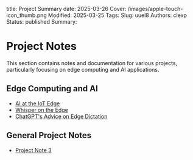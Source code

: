 title: Project Summary
date: 2025-03-26
Cover: /images/apple-touch-icon_thumb.png
Modified: 2025-03-25
Tags:
Slug: uuel8
Authors: clexp
Status: published
Summary:

# Project Notes

This section contains notes and documentation for various projects, particularly focusing on edge computing and AI applications.

## Edge Computing and AI

- [AI at the IoT Edge](AI%20at%20the%20IOT,%20the%20edge.md)
- [Whisper on the Edge](whisper%20on%20the%20edge.md)
- [ChatGPT's Advice on Edge Dictation](<What%20advice%20did%20ChatGPT%20(3.5)%20have%20on%20edge%20dictation?.md>)

## General Project Notes

- [Project Note 3](project_note_3.md)
